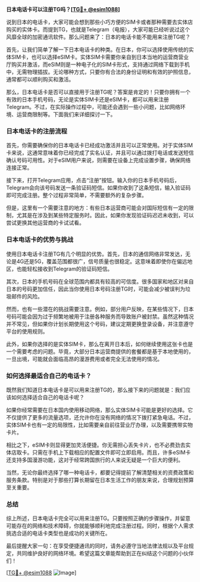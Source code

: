 **日本电话卡可以注册TG吗？[[TG💪+ @esim1088](https://t.me/s/esim1088)]**

说到日本的电话卡，大家可能会想到那些小巧方便的SIM卡或者那种需要去实体店购买的实体卡。而提到TG，也就是Telegram（电报），大家可能已经听说过这个风靡全球的加密通讯软件。那么问题来了：日本的电话卡能不能用来注册TG呢？

首先，让我们简单了解一下日本电话卡的种类。在日本，你可以选择使用传统的实体SIM卡，也可以选择eSIM卡。实体SIM卡需要你亲自到日本当地的运营商营业厅购买并激活，而eSIM则是一种电子化的SIM卡形式，支持通过网络下载到手机中，无需物理插拔。无论哪种方式，只要你有合法的身份证明和有效的护照信息，通常都可以顺利购买和激活。

那么，日本电话卡是否可以直接用于注册TG呢？答案是肯定的！只要你拥有一个有效的日本手机号码，无论是实体SIM卡还是eSIM卡，都可以用来注册Telegram。不过，在实际操作过程中，可能还会遇到一些小问题，比如网络环境、运营商限制等。下面我们来详细探讨一下。

### 日本电话卡的注册流程

首先，你需要确保你的日本电话卡已经成功激活并且可以正常使用。对于实体SIM卡来说，这通常意味着你已经完成了实名认证，并且可以通过拨打电话或发送短信确认号码可用性。对于eSIM用户来说，则需要在设备上完成设置步骤，确保网络连接正常。

接下来，打开Telegram应用，点击“注册”按钮。输入你的日本手机号码后，Telegram会向该号码发送一条验证码短信。如果你收到了这条短信，输入验证码即可完成注册。整个过程非常简单，不需要额外的复杂步骤。

但是，这里有一个需要注意的地方：有些日本运营商可能会对国际短信有一定的限制，尤其是在涉及到某些特定服务时。因此，如果你发现验证码迟迟未收到，可以尝试更换其他运营商的卡试试看。

### 日本电话卡的优势与挑战

使用日本电话卡注册TG有几个明显的优势。首先，日本的通信网络非常发达，无论是4G还是5G，覆盖范围都很广，信号质量也很稳定。这意味着即使你在偏远地区，也能轻松接收到Telegram的验证码短信。

其次，日本的手机号码在全球范围内都具有较高的可信度。很多国家和地区对来自日本的号码更加信任，因此当你使用日本号码注册TG时，可能会减少被误判为垃圾邮件的风险。

然而，也有一些潜在的挑战需要注意。例如，部分用户反映，在某些情况下，日本号码可能会因为过于频繁地被用于注册各种服务而导致账户被封禁。虽然这种情况并不常见，但如果你计划长期使用这个号码，建议定期更换登录设备，并注意遵守平台的使用规则。

此外，如果你选择的是实体SIM卡，那么在离开日本后，如何继续使用这张卡也是一个需要考虑的问题。毕竟，大部分日本运营商提供的套餐都是基于本地使用的，一旦出境，可能就会面临高昂的漫游费用或者完全无法使用的情况。

### 如何选择最适合自己的电话卡？

既然我们知道日本电话卡是可以用来注册TG的，那么接下来的问题就是：我们应该如何选择适合自己的电话卡呢？

如果你经常需要在日本国内使用移动网络，那么实体SIM卡可能是更好的选择。它不仅提供了更多的流量选项，还允许你在没有网络的情况下拨打紧急电话。不过，实体SIM卡也有一定的局限性，比如需要亲自前往营业厅办理，以及需要携带实物卡片。

相比之下，eSIM卡则显得更加灵活便捷。你无需担心丢失卡片，也不必费劲去实体店取卡。只需在手机上下载相应的配置文件即可立即启用。而且，许多eSIM卡还支持多国漫游功能，这对于经常跨国旅行的人来说无疑是一个巨大的便利。

当然，无论你最终选择了哪一种电话卡，都要记得提前了解清楚相关的资费政策和服务条款。特别是对于那些打算长期留在日本生活工作的朋友来说，合理规划预算至关重要。

### 总结

综上所述，日本电话卡完全可以用来注册TG。只要按照正确的步骤操作，并留意可能存在的网络和技术障碍，你就能够顺利地完成注册过程。同时，根据个人需求挑选合适的电话卡类型也是成功的关键所在。

最后提醒大家一句：在享受便捷通讯的同时，请务必遵守当地法律法规以及平台规定，共同维护良好的网络环境。希望这篇文章能帮助到正在纠结这个问题的小伙伴们！

[[TG💪+ @esim1088](https://t.me/s/esim1088) ![Image](https://i.postimg.cc/4NQfJmqS/Snipaste-2025-05-13-00-14-12.png)]